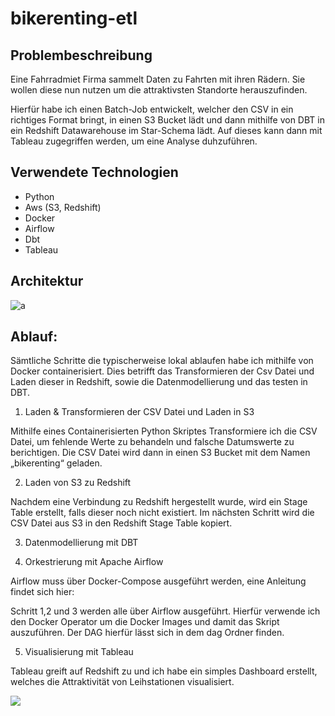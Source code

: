 # bikerenting-etl

## Problembeschreibung

Eine Fahrradmiet Firma sammelt Daten zu Fahrten mit ihren Rädern. Sie wollen diese nun nutzen um die attraktivsten Standorte herauszufinden.

Hierfür habe ich einen Batch-Job entwickelt, welcher den CSV in ein richtiges Format bringt, in einen S3 Bucket lädt und dann mithilfe von DBT in ein Redshift Datawarehouse im Star-Schema lädt. Auf dieses kann dann mit Tableau zugegriffen werden, um eine Analyse duhzuführen.

## Verwendete Technologien

- Python 
- Aws (S3, Redshift) 
- Docker 
- Airflow 
- Dbt 
- Tableau 

## Architektur
![a](https://github.com/SurlaRoute14/bikerenting-etl/blob/main/bilder/ARCHITEKTUR-2.png)


## Ablauf: 

Sämtliche Schritte die typischerweise lokal ablaufen habe ich mithilfe von Docker containerisiert. Dies betrifft das Transformieren der Csv Datei und Laden dieser in Redshift, sowie die Datenmodellierung und das testen in DBT. 

1. Laden & Transformieren der CSV Datei und Laden in S3

Mithilfe eines Containerisierten Python Skriptes Transformiere ich die CSV Datei, um fehlende Werte zu behandeln und falsche Datumswerte                                   zu berichtigen. Die CSV Datei  wird dann in einen S3 Bucket mit dem Namen „bikerenting“ geladen. 

2. Laden von S3 zu Redshift 

Nachdem eine Verbindung zu Redshift hergestellt wurde, wird ein Stage Table erstellt, falls dieser noch nicht existiert. Im nächsten Schritt wird die CSV Datei aus S3 in den Redshift Stage Table kopiert. 

3. Datenmodellierung mit DBT 


4. Orkestrierung mit Apache Airflow 

Airflow muss über Docker-Compose ausgeführt werden, eine Anleitung findet sich hier: 

Schritt 1,2 und 3 werden alle über Airflow ausgeführt. Hierfür verwende ich den Docker Operator um die Docker Images und damit das Skript auszuführen.  Der DAG hierfür lässt sich in dem dag Ordner finden. 

5. Visualisierung mit Tableau 

Tableau greift auf Redshift zu und ich habe ein simples Dashboard erstellt, welches die Attraktivität von Leihstationen visualisiert. 

![](https://github.com/SurlaRoute14/bikerenting-etl/blob/main/bilder/dashboard.png)

